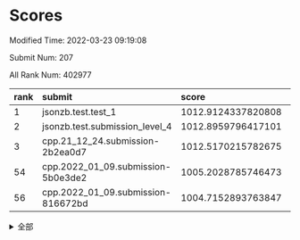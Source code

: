 # Scores

Modified Time: 2022-03-23 09:19:08

Submit Num: 207

All Rank Num: 402977

| rank |               submit               |       score        |       sigma        | pk_num |
| :--- | :--------------------------------- | :----------------- | :----------------- | :----- |
| 1    | jsonzb.test.test_1                 | 1012.9124337820808 | 0.8131187300850332 | 7785   |
| 2    | jsonzb.test.submission_level_4     | 1012.8959796417101 | 0.7913686053417458 | 7793   |
| 3    | cpp.21_12_24.submission-2b2ea0d7   | 1012.5170215782675 | 0.8054050923932334 | 7788   |
| 54   | cpp.2022_01_09.submission-5b0e3de2 | 1005.2028785746473 | 0.7246420249416301 | 7792   |
| 56   | cpp.2022_01_09.submission-816672bd | 1004.7152893763847 | 0.7220129997489501 | 7789   |


<details>
<summary>全部</summary>

| rank |                 submit                 |       score        |       sigma        | pk_num |
| :--- | :------------------------------------- | :----------------- | :----------------- | :----- |
| 1    | jsonzb.test.test_1                     | 1012.9124337820808 | 0.8131187300850332 | 7785   |
| 2    | jsonzb.test.submission_level_4         | 1012.8959796417101 | 0.7913686053417458 | 7793   |
| 3    | cpp.21_12_24.submission-2b2ea0d7       | 1012.5170215782675 | 0.8054050923932334 | 7788   |
| 4    | gobigger.level_3.submission_level_3_4  | 1011.4792872173438 | 0.7643122939085594 | 7785   |
| 5    | gobigger.level_3.submission_level_3_30 | 1011.168890398421  | 0.7613573260342333 | 7788   |
| 6    | gobigger.level_3.submission_level_3_0  | 1010.9210082193094 | 0.772379295477363  | 7787   |
| 7    | gobigger.level_3.submission_level_3_36 | 1010.8971094126241 | 0.755785727892604  | 7785   |
| 8    | gobigger.level_3.submission_level_3_42 | 1010.798681798994  | 0.7522826651595644 | 7780   |
| 9    | gobigger.level_3.submission_level_3_25 | 1010.7784411349019 | 0.7719693338767251 | 7792   |
| 10   | gobigger.level_3.submission_level_3_32 | 1010.6992002117292 | 0.7521009244557972 | 7783   |
| 11   | gobigger.level_3.submission_level_3_9  | 1010.6647310781899 | 0.776289558816768  | 7785   |
| 12   | gobigger.level_3.submission_level_3_16 | 1010.6244925105641 | 0.7572704486136524 | 7783   |
| 13   | gobigger.level_3.submission_level_3_27 | 1010.5714483775337 | 0.7383767668395919 | 7780   |
| 14   | gobigger.level_3.submission_level_3_19 | 1010.5563124506643 | 0.7731764135307256 | 7784   |
| 15   | gobigger.level_3.submission_level_3_1  | 1010.3509701626333 | 0.7492371131481097 | 7785   |
| 16   | gobigger.level_3.submission_level_3_23 | 1010.337140272206  | 0.7296285832579102 | 7786   |
| 17   | gobigger.level_3.submission_level_3_37 | 1010.3008889068682 | 0.7871047732941844 | 7792   |
| 18   | gobigger.level_3.submission_level_3_5  | 1010.2172071861589 | 0.7630486746151771 | 7788   |
| 19   | gobigger.level_3.submission_level_3_45 | 1010.2167525755472 | 0.7538923600405489 | 7783   |
| 20   | gobigger.level_3.submission_level_3_43 | 1010.2088752408931 | 0.7790260452839082 | 7791   |
| 21   | gobigger.level_3.submission_level_3_34 | 1010.1949286745022 | 0.7461507975631154 | 7785   |
| 22   | gobigger.level_3.submission_level_3_35 | 1010.1321473048478 | 0.7423725478205832 | 7784   |
| 23   | gobigger.level_3.submission_level_3_15 | 1010.1173233795083 | 0.760869093793617  | 7792   |
| 24   | gobigger.level_3.submission_level_3_3  | 1010.1062507911762 | 0.7606206287888008 | 7785   |
| 25   | gobigger.level_3.submission_level_3_49 | 1010.0688330466531 | 0.7467006641776295 | 7787   |
| 26   | gobigger.level_3.submission_level_3_10 | 1010.0173353592282 | 0.7597134597814065 | 7787   |
| 27   | gobigger.level_3.submission_level_3_29 | 1010.0110822976843 | 0.7399265694347792 | 7793   |
| 28   | gobigger.level_3.submission_level_3_20 | 1009.9397026302959 | 0.7590587782126824 | 7784   |
| 29   | gobigger.level_3.submission_level_3_21 | 1009.898528629641  | 0.7476101169640279 | 7786   |
| 30   | gobigger.level_3.submission_level_3_24 | 1009.8839808206035 | 0.7573361289914154 | 7789   |
| 31   | gobigger.level_3.submission_level_3_39 | 1009.8647262171827 | 0.7645006081152332 | 7786   |
| 32   | gobigger.level_3.submission_level_3_46 | 1009.8327378374529 | 0.7676238452063499 | 7790   |
| 33   | gobigger.level_3.submission_level_3_11 | 1009.8296919003993 | 0.78259196209036   | 7780   |
| 34   | gobigger.level_3.submission_level_3_40 | 1009.828444621433  | 0.761699462465672  | 7793   |
| 35   | gobigger.level_3.submission_level_3_28 | 1009.7810687309899 | 0.7418526667146673 | 7790   |
| 36   | gobigger.level_3.submission_level_3_12 | 1009.7388441990134 | 0.7496716544653006 | 7790   |
| 37   | gobigger.level_3.submission_level_3_6  | 1009.7203071827289 | 0.7486394577961256 | 7788   |
| 38   | gobigger.level_3.submission_level_3_38 | 1009.7159966040094 | 0.723498270192868  | 7788   |
| 39   | gobigger.level_3.submission_level_3_41 | 1009.6842143234279 | 0.7393732550078586 | 7784   |
| 40   | gobigger.level_3.submission_level_3_14 | 1009.614988135925  | 0.7374918995021161 | 7782   |
| 41   | gobigger.level_3.submission_level_3_44 | 1009.5900525950201 | 0.7703701634102145 | 7788   |
| 42   | gobigger.level_3.submission_level_3_22 | 1009.5595103156899 | 0.7576399598816012 | 7783   |
| 43   | gobigger.level_3.submission_level_3_33 | 1009.4876921639274 | 0.7599173121114774 | 7790   |
| 44   | gobigger.level_3.submission_level_3_26 | 1009.4399665946104 | 0.7409210108719549 | 7787   |
| 45   | gobigger.level_3.submission_level_3_48 | 1009.3965555748222 | 0.7601776523109555 | 7789   |
| 46   | gobigger.level_3.submission_level_3_31 | 1009.3843288341886 | 0.7410084314432067 | 7793   |
| 47   | gobigger.level_3.submission_level_3_13 | 1009.3301583793258 | 0.7617074192043463 | 7786   |
| 48   | gobigger.level_3.submission_level_3_7  | 1009.2836430845387 | 0.7584835719131829 | 7788   |
| 49   | gobigger.level_3.submission_level_3_17 | 1009.2196779188766 | 0.7404591689844112 | 7791   |
| 50   | gobigger.level_3.submission_level_3_2  | 1009.095249662029  | 0.742792449908896  | 7789   |
| 51   | gobigger.level_3.submission_level_3_47 | 1009.0580727940093 | 0.7384484247186397 | 7790   |
| 52   | gobigger.level_3.submission_level_3_8  | 1009.0312164156903 | 0.7740127744908275 | 7786   |
| 53   | gobigger.level_3.submission_level_3_18 | 1008.9688891617265 | 0.7621363271220482 | 7786   |
| 54   | cpp.2022_01_09.submission-5b0e3de2     | 1005.2028785746473 | 0.7246420249416301 | 7792   |
| 55   | gobigger.level_1.submission_level_1_19 | 1004.838390542913  | 0.7178149444205375 | 7790   |
| 56   | cpp.2022_01_09.submission-816672bd     | 1004.7152893763847 | 0.7220129997489501 | 7789   |
| 57   | gobigger.level_1.submission_level_1_30 | 1004.5693718988342 | 0.725674305547991  | 7787   |
| 58   | gobigger.level_1.submission_level_1_26 | 1004.4033371979212 | 0.718839179650038  | 7785   |
| 59   | gobigger.level_1.submission_level_1_44 | 1004.3707984108337 | 0.7293601246004117 | 7790   |
| 60   | gobigger.level_1.submission_level_1_35 | 1004.3552321300369 | 0.7263222010868322 | 7786   |
| 61   | gobigger.level_1.submission_level_1_42 | 1004.1389088546849 | 0.7218710446887311 | 7784   |
| 62   | gobigger.level_1.submission_level_1_41 | 1004.1041147399534 | 0.712540140205983  | 7785   |
| 63   | gobigger.level_1.submission_level_1_4  | 1004.0691281043537 | 0.7039140215374997 | 7786   |
| 64   | gobigger.level_1.submission_level_1_1  | 1003.999616111478  | 0.7144947961149463 | 7786   |
| 65   | gobigger.level_1.submission_level_1_0  | 1003.9888093947269 | 0.7244206864981063 | 7784   |
| 66   | gobigger.level_1.submission_level_1_12 | 1003.9578310281581 | 0.7335390688392145 | 7786   |
| 67   | gobigger.level_1.submission_level_1_43 | 1003.8977378799898 | 0.7221102352454585 | 7789   |
| 68   | gobigger.level_1.submission_level_1_34 | 1003.8532152856653 | 0.7277712289461475 | 7787   |
| 69   | gobigger.level_1.submission_level_1_45 | 1003.76265991881   | 0.7063591934288511 | 7788   |
| 70   | gobigger.level_1.submission_level_1_7  | 1003.730769375774  | 0.7241330338427153 | 7789   |
| 71   | gobigger.level_1.submission_level_1_38 | 1003.681515456182  | 0.7192372463415658 | 7786   |
| 72   | gobigger.level_1.submission_level_1_40 | 1003.6014346559442 | 0.7106514456015527 | 7782   |
| 73   | gobigger.level_1.submission_level_1_23 | 1003.5117612857173 | 0.707960526554167  | 7786   |
| 74   | gobigger.level_1.submission_level_1_29 | 1003.4555713594689 | 0.7233919264545499 | 7793   |
| 75   | gobigger.level_1.submission_level_1_9  | 1003.4144551761235 | 0.7021993789643213 | 7789   |
| 76   | gobigger.level_1.submission_level_1_3  | 1003.3421651788892 | 0.7095771134809135 | 7788   |
| 77   | gobigger.level_1.submission_level_1_33 | 1003.2994172774935 | 0.7059785623661127 | 7785   |
| 78   | gobigger.level_1.submission_level_1_37 | 1003.2677566796658 | 0.7186050274171459 | 7788   |
| 79   | gobigger.level_1.submission_level_1_5  | 1003.2577651884576 | 0.7145970707777077 | 7786   |
| 80   | gobigger.level_1.submission_level_1_18 | 1003.1714756110773 | 0.7177659482439436 | 7788   |
| 81   | gobigger.level_1.submission_level_1_20 | 1003.1453459115905 | 0.7160985649365835 | 7786   |
| 82   | gobigger.level_1.submission_level_1_47 | 1003.1159030468348 | 0.7261991393370097 | 7787   |
| 83   | gobigger.level_1.submission_level_1_14 | 1003.0998164297952 | 0.7098261238445394 | 7785   |
| 84   | gobigger.level_1.submission_level_1_2  | 1003.0937573275885 | 0.7118800051105968 | 7790   |
| 85   | gobigger.level_1.submission_level_1_39 | 1003.0138102632534 | 0.7186844145132201 | 7786   |
| 86   | gobigger.level_1.submission_level_1_27 | 1003.0089131290125 | 0.7234788725789869 | 7791   |
| 87   | gobigger.level_1.submission_level_1_48 | 1002.9381044762057 | 0.7108300037302133 | 7790   |
| 88   | gobigger.level_1.submission_level_1_13 | 1002.8863953028604 | 0.7159855743454357 | 7783   |
| 89   | gobigger.level_1.submission_level_1_49 | 1002.881424046267  | 0.7108275183534882 | 7790   |
| 90   | gobigger.level_1.submission_level_1_11 | 1002.8803598466858 | 0.7169028789566865 | 7790   |
| 91   | gobigger.level_1.submission_level_1_32 | 1002.8534896336647 | 0.7167267503045412 | 7787   |
| 92   | gobigger.level_1.submission_level_1_22 | 1002.8455662072186 | 0.7299157092621422 | 7787   |
| 93   | gobigger.level_1.submission_level_1_8  | 1002.8133483758329 | 0.7058714263320541 | 7781   |
| 94   | gobigger.level_1.submission_level_1_28 | 1002.8047483596816 | 0.7136819314171113 | 7787   |
| 95   | gobigger.level_1.submission_level_1_17 | 1002.6910817856854 | 0.7087353123346926 | 7790   |
| 96   | gobigger.level_1.submission_level_1_25 | 1002.6790904344173 | 0.7133585523761626 | 7790   |
| 97   | gobigger.level_1.submission_level_1_31 | 1002.6761247324047 | 0.7118881800511366 | 7785   |
| 98   | gobigger.level_1.submission_level_1_15 | 1002.6192023467478 | 0.7250230858328655 | 7787   |
| 99   | gobigger.level_1.submission_level_1_36 | 1002.5839209645989 | 0.7180471869315763 | 7788   |
| 100  | gobigger.level_1.submission_level_1_24 | 1002.5457919185159 | 0.7076443492585145 | 7784   |
| 101  | gobigger.level_1.submission_level_1_10 | 1002.472350830359  | 0.7163553893017168 | 7787   |
| 102  | gobigger.level_1.submission_level_1_6  | 1002.3963250412514 | 0.7090552252625172 | 7786   |
| 103  | gobigger.level_1.submission_level_1_16 | 1002.2498548177889 | 0.7142615124706508 | 7787   |
| 104  | gobigger.level_1.submission_level_1_21 | 1002.12252829384   | 0.7174745557705018 | 7787   |
| 105  | gobigger.level_1.submission_level_1_46 | 1001.5866865622949 | 0.707612603962419  | 7786   |
| 106  | gobigger.random.submission_random_15   | 997.5051569027721  | 0.7216524990120373 | 7780   |
| 107  | gobigger.random.submission_random_45   | 996.9075485884882  | 0.7060437010554466 | 7791   |
| 108  | gobigger.random.submission_random_32   | 996.8831461036781  | 0.7235107986035522 | 7785   |
| 109  | gobigger.random.submission_random_28   | 996.8788280391047  | 0.7174180899725021 | 7787   |
| 110  | gobigger.random.submission_random_20   | 996.8764835545159  | 0.7149746934661376 | 7787   |
| 111  | gobigger.random.submission_random_19   | 996.8078714217226  | 0.7178829854052325 | 7791   |
| 112  | gobigger.random.submission_random_27   | 996.7820529772895  | 0.7270731887584524 | 7788   |
| 113  | gobigger.random.submission_random_11   | 996.7654492407145  | 0.7149057832933896 | 7787   |
| 114  | gobigger.random.submission_random_2    | 996.7430347317658  | 0.7237283123829037 | 7783   |
| 115  | gobigger.random.submission_random_21   | 996.6919673585668  | 0.7190035097893468 | 7779   |
| 116  | gobigger.random.submission_random_6    | 996.655279721139   | 0.7151665458817356 | 7786   |
| 117  | gobigger.random.submission_random_41   | 996.5499064725611  | 0.7151370604314323 | 7789   |
| 118  | gobigger.random.submission_random_3    | 996.5088906177397  | 0.7092626898733294 | 7788   |
| 119  | gobigger.random.submission_random_29   | 996.4710322245359  | 0.709851032572278  | 7789   |
| 120  | gobigger.random.submission_random_24   | 996.4462488444188  | 0.708107112204585  | 7785   |
| 121  | gobigger.random.submission_random_22   | 996.432974754183   | 0.7091103829765534 | 7782   |
| 122  | gobigger.random.submission_random_47   | 996.3805954038281  | 0.6864366787153217 | 7789   |
| 123  | gobigger.random.submission_random_36   | 996.3603767614718  | 0.7126698206335366 | 7785   |
| 124  | gobigger.random.submission_random_26   | 996.3391819442446  | 0.7146298424251967 | 7786   |
| 125  | gobigger.random.submission_random_9    | 996.3301393556447  | 0.7109550835722946 | 7788   |
| 126  | gobigger.random.submission_random_0    | 996.2585757792838  | 0.7077408146944075 | 7786   |
| 127  | gobigger.random.submission_random_42   | 996.1996541344399  | 0.7072653489725713 | 7786   |
| 128  | gobigger.random.submission_random_7    | 996.1916441583929  | 0.7120340576487771 | 7783   |
| 129  | gobigger.random.submission_random_17   | 996.1861336708556  | 0.7055903262113193 | 7791   |
| 130  | gobigger.random.submission_random_23   | 996.1684858505126  | 0.7061883565979266 | 7790   |
| 131  | gobigger.random.submission_random_33   | 996.113606302629   | 0.7016067983215784 | 7786   |
| 132  | gobigger.random.submission_random_5    | 996.0817132296787  | 0.7075184272790164 | 7787   |
| 133  | gobigger.random.submission_random_8    | 996.0493514858968  | 0.7283731672978953 | 7784   |
| 134  | gobigger.random.submission_random_40   | 995.9965593750793  | 0.71443930128933   | 7791   |
| 135  | gobigger.random.submission_random_12   | 995.9643775008013  | 0.716446660149668  | 7786   |
| 136  | gobigger.random.submission_random_25   | 995.9292352295512  | 0.6902051452806607 | 7783   |
| 137  | gobigger.random.submission_random_43   | 995.925085230804   | 0.7145864881806926 | 7787   |
| 138  | gobigger.random.submission_random_48   | 995.7643481183104  | 0.7259799632718951 | 7788   |
| 139  | gobigger.random.submission_random_31   | 995.7339958198502  | 0.6978936020273104 | 7782   |
| 140  | gobigger.random.submission_random_13   | 995.6583067678848  | 0.7044782837987816 | 7788   |
| 141  | gobigger.random.submission_random_35   | 995.644300224655   | 0.7283965165837091 | 7784   |
| 142  | gobigger.random.submission_random_4    | 995.6392119430477  | 0.7150240625922533 | 7790   |
| 143  | gobigger.random.submission_random_38   | 995.5990144671699  | 0.7050753698324566 | 7785   |
| 144  | gobigger.random.submission_random_49   | 995.5963404356869  | 0.7065651670417828 | 7788   |
| 145  | gobigger.random.submission_random_37   | 995.5333867805608  | 0.708709343440508  | 7788   |
| 146  | gobigger.random.submission_random_14   | 995.4855465263549  | 0.7060215035539529 | 7788   |
| 147  | gobigger.random.submission_random_34   | 995.4738806834116  | 0.7163590999263306 | 7786   |
| 148  | gobigger.random.submission_random_16   | 995.4623955157826  | 0.7251635017928423 | 7791   |
| 149  | gobigger.random.submission_random_44   | 995.3452507967767  | 0.7067174281224565 | 7789   |
| 150  | gobigger.random.submission_random_18   | 995.3416767074044  | 0.7191158835067304 | 7785   |
| 151  | gobigger.random.submission_random_1    | 995.1957856731582  | 0.7006567996186468 | 7790   |
| 152  | gobigger.random.submission_random_10   | 995.1512627418067  | 0.7125643233958562 | 7783   |
| 153  | gobigger.random.submission_random_39   | 994.781259546316   | 0.6995821771649635 | 7783   |
| 154  | gobigger.random.submission_random_30   | 994.4922708599553  | 0.7210614628052582 | 7789   |
| 155  | gobigger.random.submission_random_46   | 994.3251822799997  | 0.7201623705464583 | 7791   |
| 156  | gobigger.level_2.submission_level_2_41 | 993.9944643444262  | 0.742448351728265  | 7791   |
| 157  | gobigger.level_2.submission_level_2_0  | 993.5845559055678  | 0.7283472554572514 | 7786   |
| 158  | gobigger.level_2.submission_level_2_3  | 993.5401271576394  | 0.7281925645168784 | 7788   |
| 159  | gobigger.level_2.submission_level_2_38 | 993.525345689137   | 0.7200440869876084 | 7793   |
| 160  | gobigger.level_2.submission_level_2_2  | 993.497597101446   | 0.7241418853256686 | 7789   |
| 161  | gobigger.level_2.submission_level_2_12 | 993.4580837096775  | 0.7245174369657807 | 7789   |
| 162  | gobigger.level_2.submission_level_2_44 | 993.4143514178054  | 0.728191687602192  | 7779   |
| 163  | gobigger.level_2.submission_level_2_23 | 993.2433478862156  | 0.7372940618366094 | 7784   |
| 164  | gobigger.level_2.submission_level_2_35 | 993.2094939217359  | 0.7279236208512196 | 7790   |
| 165  | gobigger.level_2.submission_level_2_27 | 993.0288616703882  | 0.737933667791025  | 7784   |
| 166  | gobigger.level_2.submission_level_2_33 | 992.7936614975821  | 0.7379499561571508 | 7787   |
| 167  | gobigger.level_2.submission_level_2_13 | 992.7910745402105  | 0.7555467665393834 | 7790   |
| 168  | gobigger.level_2.submission_level_2_14 | 992.7901710527469  | 0.7340999275614292 | 7788   |
| 169  | gobigger.level_2.submission_level_2_32 | 992.7759417394739  | 0.7380849015675547 | 7789   |
| 170  | gobigger.level_2.submission_level_2_7  | 992.7665878178187  | 0.7555446575506025 | 7784   |
| 171  | gobigger.level_2.submission_level_2_49 | 992.6286829771883  | 0.7534799967005869 | 7788   |
| 172  | gobigger.level_2.submission_level_2_21 | 992.6115255180816  | 0.742677051542916  | 7783   |
| 173  | gobigger.level_2.submission_level_2_19 | 992.5159610404816  | 0.731452100955382  | 7789   |
| 174  | gobigger.level_2.submission_level_2_10 | 992.4890829938962  | 0.7343429684440316 | 7786   |
| 175  | gobigger.level_2.submission_level_2_22 | 992.3597431605856  | 0.7370945066556458 | 7792   |
| 176  | gobigger.level_2.submission_level_2_28 | 992.287035479729   | 0.7458012914514671 | 7787   |
| 177  | gobigger.level_2.submission_level_2_16 | 992.2555249895748  | 0.7511509022715824 | 7782   |
| 178  | gobigger.level_2.submission_level_2_4  | 992.1806815795311  | 0.7367781312734554 | 7787   |
| 179  | gobigger.level_2.submission_level_2_20 | 992.180487778274   | 0.7387865038477933 | 7781   |
| 180  | gobigger.level_2.submission_level_2_25 | 992.1797038919422  | 0.7454836293998688 | 7790   |
| 181  | gobigger.level_2.submission_level_2_18 | 992.0686059832926  | 0.74546555721219   | 7788   |
| 182  | gobigger.level_2.submission_level_2_36 | 992.0023333370415  | 0.7485247754125628 | 7789   |
| 183  | gobigger.level_2.submission_level_2_45 | 991.9629066333489  | 0.7399277547999024 | 7787   |
| 184  | gobigger.level_2.submission_level_2_9  | 991.9602991050901  | 0.7339679726219119 | 7785   |
| 185  | gobigger.level_2.submission_level_2_48 | 991.8612691245446  | 0.74255504102837   | 7793   |
| 186  | gobigger.level_2.submission_level_2_42 | 991.8599490205213  | 0.7423977259262575 | 7785   |
| 187  | gobigger.level_2.submission_level_2_1  | 991.8306391529684  | 0.7479969369531272 | 7790   |
| 188  | gobigger.level_2.submission_level_2_15 | 991.7951075324119  | 0.7505458003700155 | 7788   |
| 189  | gobigger.level_2.submission_level_2_31 | 991.7455944835802  | 0.7299000861258722 | 7787   |
| 190  | gobigger.level_2.submission_level_2_26 | 991.6564230820297  | 0.7266627363721199 | 7785   |
| 191  | gobigger.level_2.submission_level_2_24 | 991.6337383074214  | 0.7515354374255375 | 7780   |
| 192  | gobigger.level_2.submission_level_2_47 | 991.5907228858011  | 0.7542928753900101 | 7789   |
| 193  | gobigger.level_2.submission_level_2_46 | 991.5802731013057  | 0.7502343849107064 | 7789   |
| 194  | gobigger.level_2.submission_level_2_30 | 991.1846890922246  | 0.7506100256005128 | 7790   |
| 195  | gobigger.level_2.submission_level_2_8  | 990.9877236903653  | 0.7693314441504112 | 7786   |
| 196  | gobigger.level_2.submission_level_2_29 | 990.8968147439583  | 0.7546539148388484 | 7779   |
| 197  | gobigger.level_2.submission_level_2_11 | 990.8901827168231  | 0.7655997296397401 | 7782   |
| 198  | gobigger.level_2.submission_level_2_6  | 990.8635246200982  | 0.7503717136738355 | 7784   |
| 199  | gobigger.level_2.submission_level_2_5  | 990.6981056146614  | 0.7478588861561548 | 7793   |
| 200  | gobigger.level_2.submission_level_2_17 | 990.6417408293185  | 0.7469242533052873 | 7787   |
| 201  | gobigger.level_2.submission_level_2_39 | 990.3942417152051  | 0.7600309435164635 | 7792   |
| 202  | gobigger.level_2.submission_level_2_37 | 990.342863295917   | 0.7457156099168819 | 7789   |
| 203  | gobigger.level_2.submission_level_2_43 | 990.0501852594045  | 0.76639717561716   | 7787   |
| 204  | gobigger.level_2.submission_level_2_34 | 990.0430153213463  | 0.7652074027900118 | 7786   |
| 205  | gobigger.level_2.submission_level_2_40 | 989.8691141204694  | 0.7613845763798394 | 7791   |
| 206  | gobigger.none.submission_none_0        | 978.1917400522622  | 1.2121163778488342 | 7789   |
| 207  | gobigger.none.submission_none_1        | 976.3839887137827  | 1.4303186355315547 | 7789   |

</details>